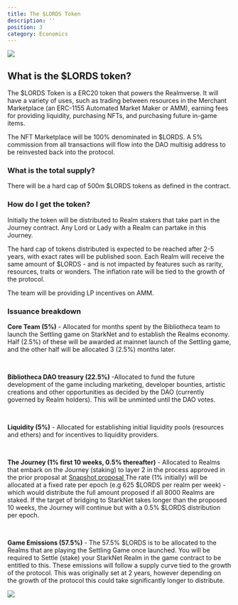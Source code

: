 ```yaml
---
title: The $LORDS Token
description: ''
position: 3
category: Economics
---
```


<img class="w-full" src="https://bibliothecadao.xyz/lords-icon.png">

## What is the $LORDS token?

The $LORDS Token is a ERC20 token that powers the Realmverse. 
It will have a variety of uses, such as trading between resources in the Merchant Marketplace (an ERC-1155 Automated Market Maker or AMM), earning fees for providing liquidity, purchasing NFTs, and purchasing future in-game items. 

The NFT Marketplace will be 100% denominated in $LORDS. A 5% commission from all transactions will flow into the DAO multisig address to be reinvested back into the protocol.

### What is the total supply?

There will be a hard cap of 500m $LORDS tokens as defined in the contract.

### How do I get the token?

Initially the token will be distributed to Realm stakers that take part in the Journey contract. Any Lord or Lady with a Realm can partake in this Journey.

The hard cap of tokens distributed is expected to  be reached after 2-5 years, with exact rates will be published soon. Each Realm will receive the same amount of $LORDS - and is not impacted by features such as rarity, resources, traits or wonders. The inflation rate will be tied to the growth of the protocol.

The team will be providing LP incentives on AMM.

### Issuance breakdown

**Core Team (5%)** - Allocated for months spent by the Bibliotheca team to launch the Settling game on StarkNet and to establish the Realms economy. Half (2.5%) of these will be awarded at mainnet launch of the Settling game, and the other half will be allocated 3 (2.5%) months later.

<br>

**Bibliotheca DAO treasury (22.5%)** -Allocated to fund the future development of the game including marketing, developer bounties, artistic creations and other opportunities as decided by the DAO (currently governed by Realm holders). This will be unminted until the DAO votes.

<br>

**Liquidity (5%)** - Allocated for establishing initial liquidity pools (resources and ethers) and for incentives to liquidity providers.

<br>

**The Journey (1% first 10 weeks, 0.5% thereafter)** - Allocated to Realms that embark on the Journey (staking) to layer 2 in the process approved in the prior proposal at <a href="https://snapshot.org/#/bibliotheca.eth/proposal/0xd1cd38aa6fd44bc595aeb577232b31ce3dfde8db1c57df4f95ae5bf287b42ec3">Snapshot proposal </a>
The rate (1% initially) will be allocated at a fixed rate per epoch (e.g 625 $LORDS per realm per week) - which would distribute the full amount proposed if all 8000 Realms are staked. If the target of bridging to StarkNet takes longer than the proposed 10 weeks, the Journey will continue but with a 0.5% $LORDS distribution per epoch. 

<br>

**Game Emissions (57.5%)** - The 57.5% $LORDS is to be allocated to the Realms that are playing the Settling Game once launched. You will be required to Settle (stake) your StarkNet Realm in the game contract to be entitled to this. These emissions will follow a supply curve tied to the growth of the protocol. This was originally set at 2 years, however depending on the growth of the protocol this could take significantly longer to distribute. 

<img class="w-full" src="/lords.png">
